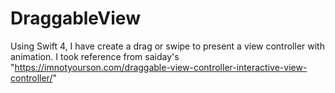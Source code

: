 # DraggableView

Using Swift 4, I have create a drag or swipe to present a view controller with animation. I took reference from saiday's "https://imnotyourson.com/draggable-view-controller-interactive-view-controller/"
